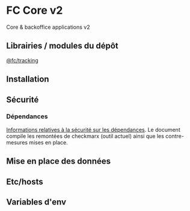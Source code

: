 # FC Core v2

Core & backoffice applications v2

## Librairies / modules du dépôt

[@fc/tracking](libs/tracking/README.md)

## Installation

## Sécurité

### Dépendances

[Informations relatives à la sécurité sur les dépendances](_doc/sécurité-dépendances.md).
Le document compile les remontées de checkmarx (outil actuel) ainsi que les contre-mesures mises en place.

## Mise en place des données

## Etc/hosts

## Variables d'env
